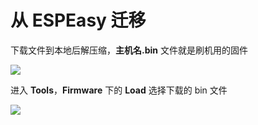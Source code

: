 # 从 ESPEasy 迁移

下载文件到本地后解压缩，**主机名.bin** 文件就是刷机用的固件

![](http://pic.airijia.com/doc/20181128145358.png)






进入 **Tools**，**Firmware** 下的 **Load** 选择下载的 bin 文件

![](http://pic.airijia.com/doc/20190703104256.png)
